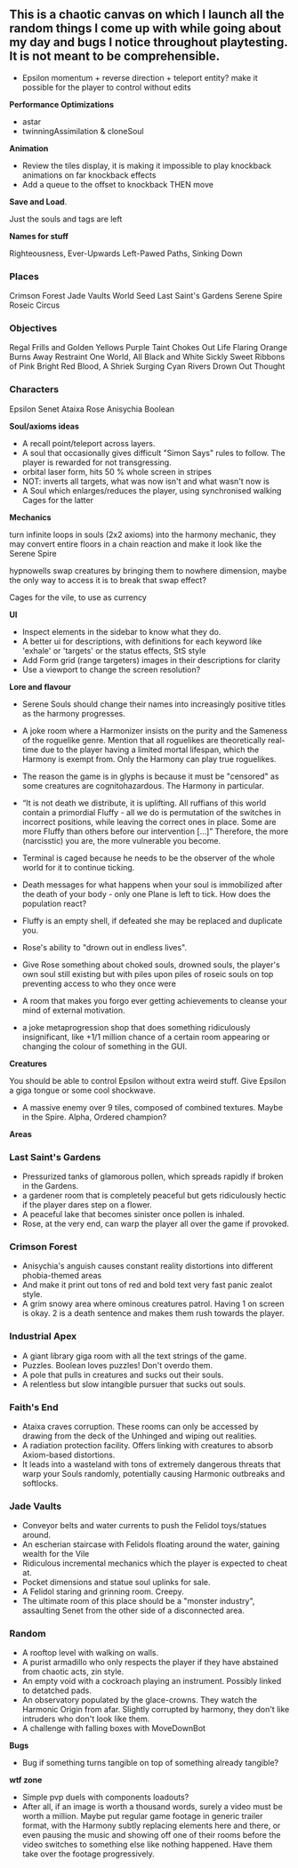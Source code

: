 ## This is a chaotic canvas on which I launch all the random things I come up with while going about my day and bugs I notice throughout playtesting. It is not meant to be comprehensible.

* Epsilon momentum + reverse direction + teleport entity? make it possible for the player to control without edits

**Performance Optimizations**

* astar
* twinningAssimilation & cloneSoul

**Animation**

* Review the tiles display, it is making it impossible to play knockback animations on far knockback effects
* Add a queue to the offset to knockback THEN move

**Save and Load**.

Just the souls and tags are left

**Names for stuff**

Righteousness, Ever-Upwards
Left-Pawed Paths, Sinking Down

### Places
Crimson Forest
Jade Vaults
World Seed
Last Saint's Gardens
Serene Spire
Roseic Circus

### Objectives
Regal Frills and Golden Yellows
Purple Taint Chokes Out Life
Flaring Orange Burns Away Restraint
One World, All Black and White
Sickly Sweet Ribbons of Pink
Bright Red Blood, A Shriek
Surging Cyan Rivers Drown Out Thought

### Characters
Epsilon
Senet
Ataixa
Rose
Anisychia
Boolean

**Soul/axioms ideas**

* A recall point/teleport across layers.
* A soul that occasionally gives difficult "Simon Says" rules to follow. The player is rewarded for not transgressing.
* orbital laser form, hits 50 % whole screen in stripes
* NOT: inverts all targets, what was now isn't and what wasn't now is
* A Soul which enlarges/reduces the player, using synchronised walking Cages for the latter

**Mechanics**

turn infinite loops in souls (2x2 axioms) into the harmony mechanic, they may convert entire floors in a chain reaction and make it look like the Serene Spire

hypnowells swap creatures by bringing them to nowhere dimension, maybe the only way to access it is to break that swap effect?

Cages for the vile, to use as currency

**UI**

* Inspect elements in the sidebar to know what they do.
* A better ui for descriptions, with definitions for each keyword like 'exhale' or 'targets' or the status effects, StS style
* Add Form grid (range targeters) images in their descriptions for clarity
* Use a viewport to change the screen resolution?

**Lore and flavour**

* Serene Souls should change their names into increasingly positive titles as the harmony progresses.
* A joke room where a Harmonizer insists on the purity and the Sameness of the roguelike genre. Mention that all roguelikes are theoretically real-time due to the player having a limited mortal lifespan, which the Harmony is exempt from. Only the Harmony can play true roguelikes.
* The reason the game is in glyphs is because it must be "censored" as some creatures are cognitohazardous. The Harmony in particular.
* “It is not death we distribute, it is uplifting. All ruffians of this world contain a primordial Fluffy - all we do is permutation of the switches in incorrect positions, while leaving the correct ones in place. Some are more Fluffy than others before our intervention […]” Therefore, the more (narcisstic) you are, the more vulnerable you become.

* Terminal is caged because he needs to be the observer of the whole world for it to continue ticking.
* Death messages for what happens when your soul is immobilized after the death of your body - only one Plane is left to tick. How does the population react?
* Fluffy is an empty shell, if defeated she may be replaced and duplicate you.

* Rose's ability to "drown out in endless lives".
* Give Rose something about choked souls, drowned souls, the player's own soul still existing but with piles upon piles of roseic souls on top preventing access to who they once were

* A room that makes you forgo ever getting achievements to cleanse your mind of external motivation.
* a joke metaprogression shop that does something ridiculously insignificant, like +1/1 million chance of a certain room appearing or changing the colour of something in the GUI.

**Creatures**

You should be able to control Epsilon without extra weird stuff.
Give Epsilon a giga tongue or some cool shockwave.

* A massive enemy over 9 tiles, composed of combined textures. Maybe in the Spire. Alpha, Ordered champion?

**Areas**

### Last Saint's Gardens
* Pressurized tanks of glamorous pollen, which spreads rapidly if broken in the Gardens.
* a gardener room that is completely peaceful but gets ridiculously hectic if the player dares step on a flower.
* A peaceful lake that becomes sinister once pollen is inhaled.
* Rose, at the very end, can warp the player all over the game if provoked.

### Crimson Forest
* Anisychia's anguish causes constant reality distortions into different phobia-themed areas
* And make it print out tons of red and bold text very fast panic zealot style.
* A grim snowy area where ominous creatures patrol. Having 1 on screen is okay. 2 is a death sentence and makes them rush towards the player.

### Industrial Apex
* A giant library giga room with all the text strings of the game.
* Puzzles. Boolean loves puzzles! Don't overdo them.
* A pole that pulls in creatures and sucks out their souls.
* A relentless but slow intangible pursuer that sucks out souls.

### Faith's End
* Ataixa craves corruption. These rooms can only be accessed by drawing from the deck of the Unhinged and wiping out realities.
* A radiation protection facility. Offers linking with creatures to absorb Axiom-based distortions.
* It leads into a wasteland with tons of extremely dangerous threats that warp your Souls randomly, potentially causing Harmonic outbreaks and softlocks.

### Jade Vaults
* Conveyor belts and water currents to push the Felidol toys/statues around.
* An escherian staircase with Felidols floating around the water, gaining wealth for the Vile
* Ridiculous incremental mechanics which the player is expected to cheat at.
* Pocket dimensions and statue soul uplinks for sale.
* A Felidol staring and grinning room. Creepy.
* The ultimate room of this place should be a "monster industry", assaulting Senet from the other side of a disconnected area.

### Random
* A rooftop level with walking on walls.
* A purist armadillo who only respects the player if they have abstained from chaotic acts, zin style.
* An empty void with a cockroach playing an instrument. Possibly linked to detatched pads.
* An observatory populated by the glace-crowns. They watch the Harmonic Origin from afar. Slightly corrupted by harmony, they don't like intruders who don't look like them.
* A challenge with falling boxes with MoveDownBot

**Bugs**

* Bug if something turns tangible on top of something already tangible?

**wtf zone**

* Simple pvp duels with components loadouts?
* After all, if an image is worth a thousand words, surely a video must be worth a million. Maybe put regular game footage in generic trailer format, with the Harmony subtly replacing elements here and there, or even pausing the music and showing off one of their rooms before the video switches to something else like nothing happened. Have them take over the footage progressively.